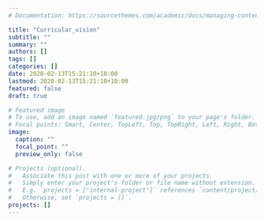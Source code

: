 ```yaml
---
# Documentation: https://sourcethemes.com/academic/docs/managing-content/

title: "Curricular_vision"
subtitle: ""
summary: ""
authors: []
tags: []
categories: []
date: 2020-02-13T15:21:10+10:00
lastmod: 2020-02-13T15:21:10+10:00
featured: false
draft: true

# Featured image
# To use, add an image named `featured.jpg/png` to your page's folder.
# Focal points: Smart, Center, TopLeft, Top, TopRight, Left, Right, BottomLeft, Bottom, BottomRight.
image:
  caption: ""
  focal_point: ""
  preview_only: false

# Projects (optional).
#   Associate this post with one or more of your projects.
#   Simply enter your project's folder or file name without extension.
#   E.g. `projects = ["internal-project"]` references `content/project/deep-learning/index.md`.
#   Otherwise, set `projects = []`.
projects: []
---
```

